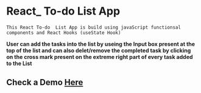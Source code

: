 # React_ To-do List App
`This React To-do  List App is build using javaScript functionsal components and React Hooks (useState Hook)`



__User can add the tasks into the list by useing the Input box present at the top of the list and can also delet/remove the completed task by clicking on the cross mark present on the extreme right part of every task added to the List__

## Check a Demo **[Here](https://distracted-meninsky-19f46a.netlify.app/)**